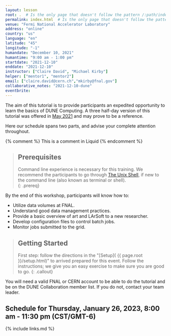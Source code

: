 ```yaml
---
layout: lesson
root: .  # Is the only page that doesn't follow the pattern /:path/index.html
permalink: index.html  # Is the only page that doesn't follow the pattern /:path/index.html
venue: "Fermi National Accelerator Laboratory"
address: "online"
country: "us"
language: "en"
latitude: "45"
longitude: "-1"
humandate: "December 10, 2021"
humantime: "9:00 am - 1:00 pm"
startdate: "2021-12-10"
enddate: "2021-12-10"
instructor: ["Claire David", "Michael Kirby"]
helper: ["mentor1", "mentor2"]
email: ["claire.david@cern.ch","mkirby@fnal.gov"]
collaborative_notes: "2021-12-10-dune"
eventbrite:
---
```


The aim of this tutorial is to provide participants an expedited opportunity to learn the basics of DUNE Computing.   A three half-day version  of this tutorial was offered in [May 2021](https://dune.github.io/computing-training-202112/) and may prove to be a reference. 

Here our schedule spans two parts, and advise your complete attention throughout.

<!-- this is an html comment -->

{% comment %} This is a comment in Liquid {% endcomment %}

> ## Prerequisites
>
> Command line experience is necessary for this training. We recommend the
> participants to go through
> [The Unix Shell](https://swcarpentry.github.io/shell-novice/), if new to the
> command line (also known as terminal or shell).  
{: .prereq}

By the end of this workshop, participants will know how to:

* Utilize data volumes at FNAL.
* Understand good data management practices.
* Provide a basic overview of art and LArSoft to a new researcher.
* Develop configuration files to control batch jobs.
* Monitor jobs submitted to the grid.

> ## Getting Started
>
> First step: follow the directions in the "[Setup](
> {{ page.root }}/setup.html)" to arrived prepared for this event. Follow the instructions; we give you an easy exercise 
> to make sure you are good to go.
{: .callout}

You will need a valid FNAL or CERN account to be able to do the tutorial and be on the DUNE Collaboration member list. If you do not, contact your team leader.


<h2 id="schedule">Schedule for Thursday, January 26, 2023, 8:00 am - 11:30 pm (CST/GMT-6)</h2>

<!--{% include custom_schedule3.html %}-->
<!--<center><img  alt="" src="fig/Schedule_computing_training_202105.png"/></center>-->


<!-- An [asynchronous session]({{site.baseurl}}/asynchronous/) is designed as later day acivities for the first two days of the workshop.-->

{% include links.md %}
